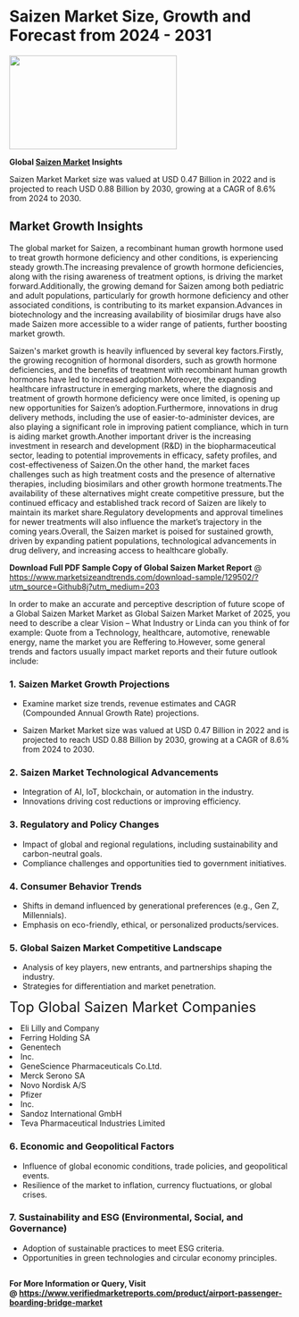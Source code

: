 <H1>Saizen Market Size, Growth and Forecast from 2024 - 2031</H1><img class="aligncenter size-medium wp-image-584254" src="https://thirdeyenews.in/wp-content/uploads/2024/09/Global-Market-Research-300x168.jpeg" alt="" width="300" height="168" /><p><strong>Global&nbsp;<a href="https://www.marketsizeandtrends.com/download-sample/129502/?utm_source=Github8j?utm_medium=203">Saizen Market</a> Insights</strong></p><p>Saizen Market Market size was valued at USD 0.47 Billion in 2022 and is projected to reach USD 0.88 Billion by 2030, growing at a CAGR of 8.6% from 2024 to 2030.</p><p><h2>Market Growth Insights</h2> <p>The global market for Saizen, a recombinant human growth hormone used to treat growth hormone deficiency and other conditions, is experiencing steady growth.The increasing prevalence of growth hormone deficiencies, along with the rising awareness of treatment options, is driving the market forward.Additionally, the growing demand for Saizen among both pediatric and adult populations, particularly for growth hormone deficiency and other associated conditions, is contributing to its market expansion.Advances in biotechnology and the increasing availability of biosimilar drugs have also made Saizen more accessible to a wider range of patients, further boosting market growth.</p> <p>Saizen's market growth is heavily influenced by several key factors.Firstly, the growing recognition of hormonal disorders, such as growth hormone deficiencies, and the benefits of treatment with recombinant human growth hormones have led to increased adoption.Moreover, the expanding healthcare infrastructure in emerging markets, where the diagnosis and treatment of growth hormone deficiency were once limited, is opening up new opportunities for Saizen’s adoption.Furthermore, innovations in drug delivery methods, including the use of easier-to-administer devices, are also playing a significant role in improving patient compliance, which in turn is aiding market growth.Another important driver is the increasing investment in research and development (R&D) in the biopharmaceutical sector, leading to potential improvements in efficacy, safety profiles, and cost-effectiveness of Saizen.On the other hand, the market faces challenges such as high treatment costs and the presence of alternative therapies, including biosimilars and other growth hormone treatments.The availability of these alternatives might create competitive pressure, but the continued efficacy and established track record of Saizen are likely to maintain its market share.Regulatory developments and approval timelines for newer treatments will also influence the market’s trajectory in the coming years.Overall, the Saizen market is poised for sustained growth, driven by expanding patient populations, technological advancements in drug delivery, and increasing access to healthcare globally.</p> <p><span class=""><strong>Download Full PDF Sample Copy of Global Saizen Market Report</strong> @ <a href="https://www.marketsizeandtrends.com/download-sample/129502/?utm_source=Github8j?utm_medium=203" target="_blank">https://www.marketsizeandtrends.com/download-sample/129502/?utm_source=Github8j?utm_medium=203</a></span></p><p>In order to make an accurate and perceptive description of future scope of a Global&nbsp;Saizen Market Market as Global&nbsp;Saizen Market Market of 2025, you need to describe a clear Vision &ndash; What Industry or Linda can you think of for example: Quote from a Technology, healthcare, automotive, renewable energy, name the market you are Reffering to.However, some general trends and factors usually impact market reports and their future outlook include:</p><h3>1.&nbsp;<strong>Saizen Market Growth Projections</strong></h3><ul><li>Examine market size trends, revenue estimates and CAGR (Compounded Annual Growth Rate) projections.</li><li><p>Saizen Market Market size was valued at USD 0.47 Billion in 2022 and is projected to reach USD 0.88 Billion by 2030, growing at a CAGR of 8.6% from 2024 to 2030.</p></li></ul><h3>2.&nbsp;<strong>Saizen Market Technological Advancements</strong></h3><ul><li>Integration of AI, IoT, blockchain, or automation in the industry.</li><li>Innovations driving cost reductions or improving efficiency.</li></ul><h3>3.&nbsp;<strong>Regulatory and Policy Changes</strong></h3><ul><li>Impact of global and regional regulations, including sustainability and carbon-neutral goals.</li><li>Compliance challenges and opportunities tied to government initiatives.</li></ul><h3>4.&nbsp;<strong>Consumer Behavior Trends</strong></h3><ul><li>Shifts in demand influenced by generational preferences (e.g., Gen Z, Millennials).</li><li>Emphasis on eco-friendly, ethical, or personalized products/services.</li></ul><h3>5.&nbsp;<strong>Global Saizen Market Competitive Landscape</strong></h3><ul><li>Analysis of key players, new entrants, and partnerships shaping the industry.</li><li>Strategies for differentiation and market penetration.</li></ul><p data-pm-slice="1 1 []"><span style="color: inherit; font-family: inherit; font-size: 25px;">Top Global Saizen Market Companies</span></p><div class="" data-test-id=""><p><li>Eli Lilly and Company</li><li> Ferring Holding SA</li><li> Genentech</li><li> Inc.</li><li> GeneScience Pharmaceuticals Co.Ltd.</li><li> Merck Serono SA</li><li> Novo Nordisk A/S</li><li> Pfizer</li><li> Inc.</li><li> Sandoz International GmbH</li><li> Teva Pharmaceutical Industries Limited</li></p></div><h3>6.&nbsp;<strong>Economic and Geopolitical Factors</strong></h3><ul><li>Influence of global economic conditions, trade policies, and geopolitical events.</li><li>Resilience of the market to inflation, currency fluctuations, or global crises.</li></ul><h3>7.&nbsp;<strong>Sustainability and ESG (Environmental, Social, and Governance)</strong></h3><ul><li>Adoption of sustainable practices to meet ESG criteria.</li><li>Opportunities in green technologies and circular economy principles.</li></ul><h2><strong style="font-size: 14px;">For More Information or Query, Visit @&nbsp;</strong><a style="background-color: #ffffff; font-size: 14px;" href="https://www.marketsizeandtrends.com/report/saizen-market/" target="_blank">https://www.verifiedmarketreports.com/product/airport-passenger-boarding-bridge-market</a></h2>